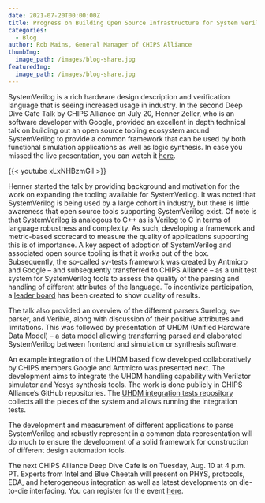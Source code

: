 ```yaml
---
date: 2021-07-20T00:00:00Z
title: Progress on Building Open Source Infrastructure for System Verilog
categories:
  - Blog
author: Rob Mains, General Manager of CHIPS Alliance
thumbImg:
  image_path: /images/blog-share.jpg
featuredImg:
  image_path: /images/blog-share.jpg
---
```


SystemVerilog is a rich hardware design description and verification language that is seeing increased usage in industry. In the second Deep Dive Cafe Talk by CHIPS Alliance on July 20, Henner Zeller, who is an software developer with Google, provided an excellent in depth technical talk on building out an open source tooling ecosystem around SystemVerilog to provide a common framework that can be used by both functional simulation applications as well as logic synthesis. In case you missed the live presentation, you can watch it [here](https://youtu.be/xLxNHBzmGiI). 

{{< youtube xLxNHBzmGiI >}}

Henner started the talk by providing background and motivation for the work on expanding the tooling available for SystemVerilog. It was noted that SystemVerilog is being used by a large cohort in industry, but there is little awareness that open source tools supporting SystemVerilog exist. Of note is that SystemVerilog is analogous to C++ as is Verilog to C in terms of language robustness and complexity. As such, developing a framework and metric-based scorecard to measure the quality of applications supporting this is of importance. A key aspect of adoption of SystemVerilog and associated open source tooling is that it works out of the box. Subsequently, the so-called sv-tests framework was created by Antmicro and Google – and subsequently transferred to CHIPS Alliance – as a unit test system for SystemVerilog tools to assess the quality of the parsing and handling of different attributes of the language. To incentivize participation, a [leader board](https://chipsalliance.github.io/sv-tests-results/) has been created to show quality of results. 

The talk also provided an overview of the different parsers Surelog, sv-parser, and Verible, along with discussion of their positive attributes and limitations. This was followed by presentation of UHDM (Unified Hardware Data Model) – a data model allowing transferring parsed and elaborated SystemVerilog between frontend and simulation or synthesis software.

An example integration of the UHDM based flow developed collaboratively by CHIPS members Google and Antmicro was presented next. The development aims to integrate the UHDM handling capability with Verilator simulator and Yosys synthesis tools. The work is done publicly in CHIPS Alliance’s GitHub repositories. The [UHDM integration tests repository](https://github.com/chipsalliance/UHDM-integration-tests) collects all the pieces of the system and allows running the integration tests.

The development and measurement of different applications to parse SystemVerilog and robustly represent in a common data representation will do much to ensure the development of a solid framework for construction of different design automation tools. 

The next CHIPS Alliance Deep Dive Cafe is on Tuesday, Aug. 10 at 4 p.m. PT. Experts from Intel and Blue Cheetah will present on PHYS, protocols, EDA, and heterogeneous integration as well as latest developments on die-to-die interfacing. You can register for the event [here](https://linuxfoundation.org/webinars/chips-alliance-deep-dive-cafe-talks-aib-deep-dive-opportunities/).